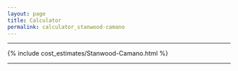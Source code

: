 ```yaml
---
layout: page
title: Calculator
permalink: calculator_stanwood-camano
---
```


___

{% include cost_estimates/Stanwood-Camano.html %}

___


